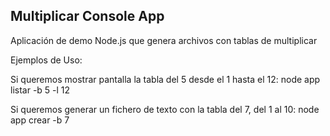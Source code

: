 ## Multiplicar Console App

Aplicación de demo Node.js que genera archivos con tablas de multiplicar

Ejemplos de Uso:

Si queremos mostrar pantalla la tabla del 5 desde el 1 hasta el 12:
node app listar -b 5 -l 12

Si queremos generar un fichero de texto con la tabla del 7, del 1 al 10:
node app crear -b 7